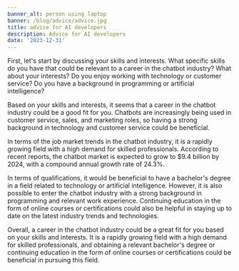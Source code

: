 ```yaml
---
banner_alt: person using laptop
banner: /blog/advice/advice.jpg
title: advice for AI developers
description: Advice for AI developers
date: '2023-12-31'
---
```

First, let's start by discussing your skills and interests. What specific skills do you have that could be relevant to a career in the chatbot industry? What about your interests? Do you enjoy working with technology or customer service? Do you have a background in programming or artificial intelligence?

Based on your skills and interests, it seems that a career in the chatbot industry could be a good fit for you. Chatbots are increasingly being used in customer service, sales, and marketing roles, so having a strong background in technology and customer service could be beneficial.

In terms of the job market trends in the chatbot industry, it is a rapidly growing field with a high demand for skilled professionals. According to recent reports, the chatbot market is expected to grow to $9.4 billion by 2024, with a compound annual growth rate of 24.3%.

In terms of qualifications, it would be beneficial to have a bachelor's degree in a field related to technology or artificial intelligence. However, it is also possible to enter the chatbot industry with a strong background in programming and relevant work experience. Continuing education in the form of online courses or certifications could also be helpful in staying up to date on the latest industry trends and technologies.

Overall, a career in the chatbot industry could be a great fit for you based on your skills and interests. It is a rapidly growing field with a high demand for skilled professionals, and obtaining a relevant bachelor's degree or continuing education in the form of online courses or certifications could be beneficial in pursuing this field.


